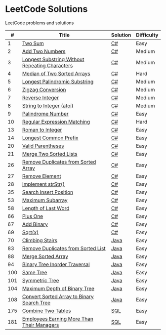 # LeetCode Solutions
LeetCode problems and solutions

| #   | Title                                                                                                                          | Solution                                         | Difficulty |
|-----|--------------------------------------------------------------------------------------------------------------------------------|--------------------------------------------------|------------|
| 1   | [Two Sum](https://leetcode.com/problems/two-sum/) | [C#](./src/CSharp/Solutions/Solution1.cs) | Easy |
| 2   | [Add Two Numbers](https://leetcode.com/problems/add-two-numbers/) | [C#](./src/CSharp/Solutions/Solution2.cs) | Medium |
| 3   | [Longest Substring Without Repeating Characters](https://leetcode.com/problems/longest-substring-without-repeating-characters/) | [C#](./src/CSharp/Solutions/Solution3.cs)  | Medium |
| 4   | [Median of Two Sorted Arrays](https://leetcode.com/problems/median-of-two-sorted-arrays/) | [C#](./src/CSharp/Solutions/Solution4.cs)  | Hard |
| 5   | [Longest Palindromic Substring](https://leetcode.com/problems/longest-palindromic-substring/) | [C#](./src/CSharp/Solutions/Solution5.cs) | Medium |
| 6   | [Zigzag Conversion](https://leetcode.com/problems/zigzag-conversion/) | [C#](./src/CSharp/Solutions/Solution6.cs) | Medium |
| 7   | [Reverse Integer](https://leetcode.com/problems/reverse-integer/) | [C#](./src/CSharp/Solutions/Solution7.cs) | Medium |
| 8   | [String to Integer (atoi)](https://leetcode.com/problems/string-to-integer-atoi/) | [C#](./src/CSharp/Solutions/Solution8.cs) | Medium |
| 9   | [Palindrome Number](https://leetcode.com/problems/palindrome-number/) | [C#](./src/CSharp/Solutions/Solution9.cs) | Easy |
| 10  | [Regular Expression Matching](https://leetcode.com/problems/regular-expression-matching/) | [C#](./src/CSharp/Solutions/Solution10.cs) | Hard |
| 13  | [Roman to Integer](https://leetcode.com/problems/roman-to-integer/) | [C#](./src/CSharp/Solutions/Solution13.cs) | Easy |
| 14  | [Longest Common Prefix](https://leetcode.com/problems/longest-common-prefix/submissions/) | [C#](./src/CSharp/Solutions/Solution14.cs) | Easy |
| 20  | [Valid Parentheses](https://leetcode.com/problems/valid-parentheses/) | [C#](./src/CSharp/Solutions/Solution20.cs) | Easy |
| 21  | [Merge Two Sorted Lists](https://leetcode.com/problems/merge-two-sorted-lists/) | [C#](./src/CSharp/Solutions/Solution21.cs) | Easy |
| 26  | [Remove Duplicates from Sorted Array](https://leetcode.com/problems/remove-duplicates-from-sorted-array/) | [C#](./src/CSharp/Solutions/Solution26.cs) | Easy |
| 27  | [Remove Element](https://leetcode.com/problems/remove-element/) | [C#](./src/CSharp/Solutions/Solution27.cs) | Easy |
| 28  | [Implement strStr()](https://leetcode.com/problems/implement-strstr/)  | [C#](./src/CSharp/Solutions/Solution28.cs) | Easy |
| 35  | [Search Insert Position](https://leetcode.com/problems/search-insert-position/) | [C#](./src/CSharp/Solutions/Solution35.cs) | Easy |
| 53  | [Maximum Subarray](https://leetcode.com/problems/maximum-subarray/) | [C#](./src/CSharp/Solutions/Solution53.cs) | Easy |
| 58  | [Length of Last Word](https://leetcode.com/problems/length-of-last-word/) | [C#](./src/CSharp/Solutions/Solution58.cs) | Easy |
| 66  | [Plus One](https://leetcode.com/problems/plus-one/) | [C#](./src/CSharp/Solutions/Solution66.cs) | Easy |
| 67  | [Add Binary](https://leetcode.com/problems/add-binary/) | [C#](./src/CSharp/Solutions/Solution67.cs) | Easy |
| 69  | [Sqrt(x)](https://leetcode.com/problems/sqrtx/) | [C#](./src/CSharp/Solutions/Solution69.cs) | Easy |
| 70  | [Climbing Stairs](https://leetcode.com/problems/climbing-stairs/) | [Java](./src/Java/Solutions/Solution70.java) | Easy |
| 83  | [Remove Duplicates from Sorted List](https://leetcode.com/problems/remove-duplicates-from-sorted-list) | [Java](./src/Java/Solutions/Solution83.java) | Easy |
| 88  | [Merge Sorted Array](https://leetcode.com/problems/merge-sorted-array) | [Java](./src/Java/Solutions/Solution88.java) | Easy |
| 94  | [Binary Tree Inorder Traversal](https://leetcode.com/problems/binary-tree-inorder-traversal) | [Java](./src/Java/Solutions/Solution94.java) | Easy |
| 100 | [Same Tree](https://leetcode.com/problems/same-tree) | [Java](./src/Java/Solutions/Solution100.java) | Easy |
| 101 | [Symmetric Tree](https://leetcode.com/problems/symmetric-tree) | [Java](./src/Java/Solutions/Solution101.java) | Easy |
| 104 | [Maximum Depth of Binary Tree](https://leetcode.com/problems/maximum-depth-of-binary-tree) | [Java](./src/Java/Solutions/Solution104.java) | Easy |
| 108 | [Convert Sorted Array to Binary Search Tree](https://leetcode.com/problems/convert-sorted-array-to-binary-search-tree) | [Java](./src/Java/Solutions/Solution108.java) | Easy |
| 175 | [Combine Two Tables](https://leetcode.com/problems/combine-two-tables/) | [SQL](./src/SQL/Solution175.sql) | Easy |
| 181 | [Employees Earning More Than Their Managers](https://leetcode.com/problems/employees-earning-more-than-their-managers/) | [SQL](./src/SQL/Solution181.sql) | Easy |
